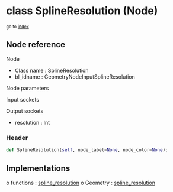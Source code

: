 # class SplineResolution (Node)

<sub>go to [index](/docs/index.md)</sub>

## Node reference

Node
 - Class name : SplineResolution
 - bl_idname : GeometryNodeInputSplineResolution

Node parameters

Input sockets

Output sockets
 - resolution : Int

### Header

``` python
def SplineResolution(self, node_label=None, node_color=None):
```

## Implementations

o functions : [spline_resolution](/docs/GeoNodes_classes/spline_resolution.md)
o Geometry : [spline_resolution](/docs/GeoNodes_classes/Geometry.md#spline_resolution) 

